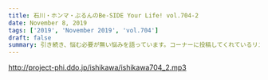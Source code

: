 ```yaml
---
title: 石川・ホンマ・ぶるんのBe-SIDE Your Life! vol.704-2
date: November 8, 2019
tags: ['2019', 'November 2019', 'vol.704']
draft: false
summary: 引き続き、悩む必要が無い悩みを語っています。コーナーに投稿してくれているリスナー皆さんあってのラジオです！MIURA
---
```


http://project-phi.ddo.jp/ishikawa/ishikawa704_2.mp3
